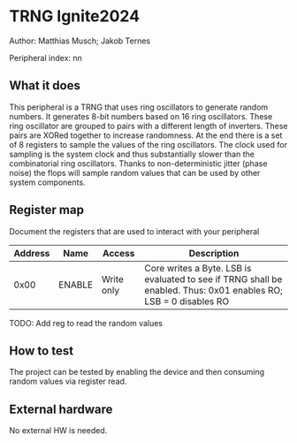<!---

This file is used to generate your project datasheet. Please fill in the information below and delete any unused
sections.

The peripheral index is the number TinyQV will use to select your peripheral.  You will pick a free
slot when raising the pull request against the main TinyQV repository, and can fill this in then.  You
also need to set this value as the PERIPHERAL_NUM in your test script.

You can also include images in this folder and reference them in the markdown. Each image must be less than
512 kb in size, and the combined size of all images must be less than 1 MB.
-->

# TRNG Ignite2024

Author: Matthias Musch; Jakob Ternes

Peripheral index: nn

## What it does

This peripheral is a TRNG that uses ring oscillators to generate random numbers.
It generates 8-bit numbers based on 16 ring oscillators. These ring oscillator are grouped to pairs with a different length of inverters.
These pairs are XORed together to increase randomness. At the end there is a set of 8 registers to sample the values of the ring oscillators. 
The clock used for sampling is the system clock and thus substantially slower than the combinatorial ring oscillators.
Thanks to non-deterministic jitter (phase noise) the flops will sample random values that can be used by other system components.

## Register map

Document the registers that are used to interact with your peripheral

| Address | Name  | Access | Description                                                         |
|---------|-------|--------|---------------------------------------------------------------------|
| 0x00    | ENABLE| Write only | Core writes a Byte. LSB is evaluated to see if TRNG shall be enabled. Thus: 0x01 enables RO; LSB = 0 disables RO |
TODO: Add reg to read the random values

## How to test

The project can be tested by enabling the device and then consuming random values via register read.

## External hardware

No external HW is needed.
